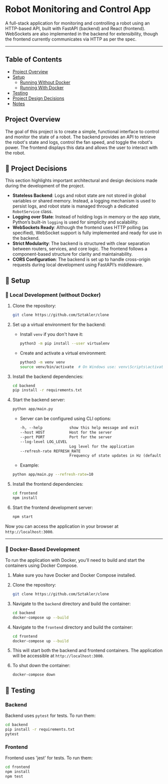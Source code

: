 # Robot Monitoring and Control App

A full-stack application for monitoring and controlling a robot using an HTTP-based API, built with FastAPI (backend) and React (frontend). WebSockets are also implemented in the backend for extensibility, though the frontend currently communicates via HTTP as per the spec.

---

## Table of Contents

- [Project Overview](#project-overview)
- [Setup](#setup)
  - [Running Without Docker](#running-without-docker)
  - [Running With Docker](#running-with-docker)
- [Testing](#testing)
- [Project Design Decisions](#project-design-decisions)
- [Notes](#notes)

## Project Overview

The goal of this project is to create a simple, functional interface to control and monitor the state of a robot. The backend provides an API to retrieve the robot's state and logs, control the fan speed, and toggle the robot's power. The frontend displays this data and allows the user to interact with the robot.

## 🧠 Project Decisions

This section highlights important architectural and design decisions made during the development of the project.

- **Stateless Backend**: Logs and robot state are not stored in global variables or shared memory. Instead, a logging mechanism is used to persist logs, and robot state is managed through a dedicated `RobotService` class.
- **Logging over State**: Instead of holding logs in memory or the app state, Python’s built-in `logging` is used for simplicity and scalability.
- **WebSockets Ready**: Although the frontend uses HTTP polling (as specified), WebSocket support is fully implemented and ready for use in the backend.
- **Strict Modularity**: The backend is structured with clear separation between routers, services, and core logic. The frontend follows a component-based structure for clarity and maintainability.
- **CORS Configuration**: The backend is set up to handle cross-origin requests during local development using FastAPI’s middleware.


## 🚀 Setup

### 🔧 Local Development (without Docker)

1. Clone the repository:
    ```bash
    git clone https://github.com/Sztakler/clone
    ```
2. Set up a virtual environment for the backend:
    - Install `venv` if you don't have it:
        ```bash
        python3 -m pip install --user virtualenv
        ```
    - Create and activate a virtual environment:
        ```bash
        python3 -m venv venv
        source venv/bin/activate  # On Windows use: venv\Scripts\activate
        ```

3. Install the backend dependencies:
    ```bash
    cd backend
    pip install -r requirements.txt
    ```

4. Start the backend server:
    ```bash
    python app/main.py
    ```
    - Server can be configured using CLI options:
      ```txt
      -h, --help            show this help message and exit
      --host HOST           Host for the server
      --port PORT           Port for the server
      --log-level LOG_LEVEL
                            Log level for the application
      --refresh-rate REFRESH_RATE
                            Frequency of state updates in Hz (default 10Hz)
      ````
    - Example:
    ```bash
    python app/main.py --refresh-rate=10
    ```

5. Install the frontend dependencies:
    ```bash
    cd frontend
    npm install
    ```

6. Start the frontend development server:
    ```bash
    npm start
    ```


Now you can access the application in your browser at `http://localhost:3000`.

---

### 🐳 Docker-Based Development

To run the application with Docker, you'll need to build and start the containers using Docker Compose.

1. Make sure you have Docker and Docker Compose installed.

2. Clone the repository:
    ```bash
    git clone https://github.com/Sztakler/clone
    ```

3. Navigate to the `backend` directory and build the container:
    ```bash
    cd backend
    docker-compose up --build
    ```
4. Navigate to the `frontend` directory and build the container:
    ```bash
    cd frontend
    docker-compose up --build
    ```

5. This will start both the backend and frontend containers. The application will be accessible at `http://localhost:3000`.

6. To shut down the container:
    ```bash
    docker-compose down
    ```

## 🧪 Testing

### Backend

Backend uses `pytest` for tests. To run them:

```bash
cd backend
pip install -r requirements.txt
pytest
````

### Frontend

Frontend uses 'jest' for tests. To run them:

```bash
cd frontend
npm install
npm test
```
